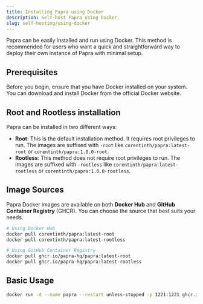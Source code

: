 ```yaml
---
title: Installing Papra using Docker
description: Self-host Papra using Docker.
slug: self-hosting/using-docker
---
```


Papra can be easily installed and run using Docker. This method is recommended for users who want a quick and straightforward way to deploy their own instance of Papra with minimal setup.

## Prerequisites

Before you begin, ensure that you have Docker installed on your system. You can download and install Docker from the official Docker website.

## Root and Rootless installation

Papra can be installed in two different ways:

- **Root**: This is the default installation method. It requires root privileges to run. The images are suffixed with `-root` like `corentinth/papra:latest-root` or `corentinth/papra:1.0.0-root`.
- **Rootless**: This method does not require root privileges to run. The images are suffixed with `-rootless` like `corentinth/papra:latest-rootless` or `corentinth/papra:1.0.0-rootless`.

## Image Sources

Papra Docker images are available on both **Docker Hub** and **GitHub Container Registry** (GHCR). You can choose the source that best suits your needs.

```bash frame="none"
# Using Docker Hub
docker pull corentinth/papra:latest-root
docker pull corentinth/papra:latest-rootless

# Using GitHub Container Registry
docker pull ghcr.io/papra-hq/papra:latest-root
docker pull ghcr.io/papra-hq/papra:latest-rootless
```

## Basic Usage

```bash frame="none"
docker run -d --name papra --restart unless-stopped -p 1221:1221 ghcr.io/papra-hq/papra:latest-root
```
